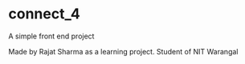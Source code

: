 # connect_4
A simple front end project

Made by Rajat Sharma as a learning project.
Student of NIT Warangal
